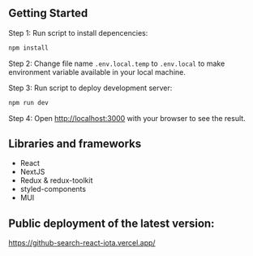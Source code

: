 ## Getting Started

Step 1: Run script to install depencencies: 
```bash
npm install
```

Step 2: Change file name ```.env.local.temp``` to ```.env.local``` to make environment variable available in your local machine.

Step 3: Run script to deploy development server:
```bash
npm run dev
```

Step 4: Open [http://localhost:3000](http://localhost:3000) with your browser to see the result.

## Libraries and frameworks
- React
- NextJS
- Redux & redux-toolkit
- styled-components
- MUI

## Public deployment of the latest version:
https://github-search-react-iota.vercel.app/